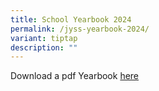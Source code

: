 ```yaml
---
title: School Yearbook 2024
permalink: /jyss-yearbook-2024/
variant: tiptap
description: ""
---
```

<p></p>
<p></p>
<p>Download a pdf Yearbook <a href="https://online.fliphtml5.com/xvxdz/trfx/#p=1" rel="noopener nofollow" target="_blank">here</a>
</p>